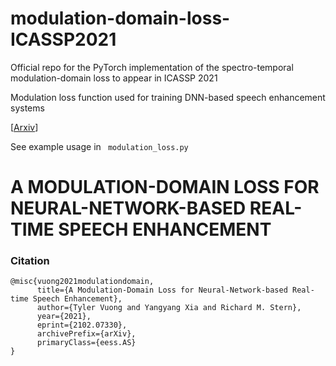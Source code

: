 # modulation-domain-loss-ICASSP2021

Official repo for the PyTorch implementation of the spectro-temporal modulation-domain loss to appear in ICASSP 2021

Modulation loss function used for training DNN-based speech enhancement systems

[[Arxiv](https://arxiv.org/pdf/2102.07330.pdf)]

See example usage in <code> modulation_loss.py </code>


# A MODULATION-DOMAIN LOSS FOR NEURAL-NETWORK-BASED REAL-TIME SPEECH ENHANCEMENT
### Citation

```
@misc{vuong2021modulationdomain,
      title={A Modulation-Domain Loss for Neural-Network-based Real-time Speech Enhancement}, 
      author={Tyler Vuong and Yangyang Xia and Richard M. Stern},
      year={2021},
      eprint={2102.07330},
      archivePrefix={arXiv},
      primaryClass={eess.AS}
}

```
